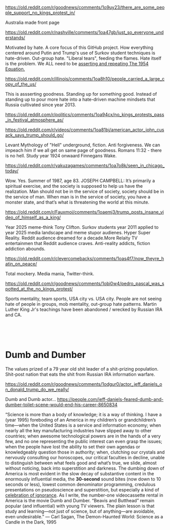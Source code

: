 https://old.reddit.com/r/goodnews/comments/1o9uy23/there_are_some_people_support_no_kings_protest_in/

Australia made front page     

https://old.reddit.com/r/nashville/comments/1oa47gb/just_so_everyone_understands/

Motivated by hate. A core focus of this GitHub project. How everything centered around Putin and Trump's use of Surkov student techniques is hate-driven. Out-group hate. "Liberal tears", feeding the flames. Hate itself is the problem. We ALL need to be [asserting and repeating The 1954 Equation.](../Martin_Luther_King_Jr_quotes0.md)

https://old.reddit.com/r/illinois/comments/1oa8h10/people_carried_a_large_copy_of_the_us/

This is assserting goodness. Standing up for something good. Instead of standing up to pour more hate into a hate-driven machine mindsets that Russia cultivated since year 2013.

https://old.reddit.com/r/politics/comments/1oa94cx/no_kings_protests_pass_in_festival_atmosphere_as/

https://old.reddit.com/r/videos/comments/1oa81bj/american_actor_john_cusack_says_trump_should_go/

Levant Mythology of "Hell" underground, fiction. Anti forgiveness. We can impeach him if we all get on same page of goodness. Romans 11:32 - there is no hell. Study year 1924 onwaard Finnegans Wake.       

https://old.reddit.com/r/yakuzagames/comments/1oa7o8k/seen_in_chicago_today/

Wow. Yes. Summer of 1987, age 83. JOSEPH CAMPBELL: It’s primarily a spiritual exercise, and the society is supposed to help us have the realization. Man should not be in the service of society, society should be in the service of man. When man is in the service of society, you have a monster state, and that’s what is threatening the world at this minute.

https://old.reddit.com/r/Fauxmoi/comments/1oaemj3/trump_posts_insane_video_of_himself_as_a_king/

Year 2025 meme-think Tony Clifton. Surkov students year 2011 applied to year 2025 media landscape and meme stupor audienes. Hyper Super Reality. Reddit audience dreamed for a decade.More Relaity TV entertainmen that Reddit audience craves. Anti-reality addicts, fiction addiction abounds.


https://old.reddit.com/r/clevercomebacks/comments/1oas4f7/now_theyre_hatin_on_peace/

Total mockery. Media mania, Twitter-think.  

https://old.reddit.com/r/goodnews/comments/1obi0w4/pedro_pascal_was_spotted_at_the_no_kings_protest/

Sports mentality, team sports, USA city vs. USA city. People are not seeing hate of people in groups, mob mentality, out-group hate patterns. Martin Luther King Jr's teachings have been abandoned / wrecked by Russian IRA and CA.

&nbsp;

&nbsp;

# Dumb and Dumber

The values prized of a 79 year old shit leader of a shit-prizing population.    
Shit-post nation that eats the shit from Russian IRA information warfare.   

https://old.reddit.com/r/goodnews/comments/1odgur0/actor_jeff_daniels_on_donald_trump_do_we_really/

Dumb and Dumb actor... https://people.com/jeff-daniels-feared-dumb-and-dumber-toilet-scene-would-end-his-career-8650834

“Science is more than a body of knowledge; it is a way of thinking. I have a (year 1995) foreboding of an America in my children’s or grandchildren’s time—when the United States is a service and information economy; when nearly all the key manufacturing industries have slipped away to other countries; when awesome technological powers are in the hands of a very few, and no one representing the public interest can even grasp the issues; when the people have lost the ability to set their own agendas or knowledgeably question those in authority; when, clutching our crystals and nervously consulting our horoscopes, our critical faculties in decline, unable to distinguish between what feels good and what’s true, we slide, almost without noticing, back into superstition and darkness. The dumbing down of America is most evident in the slow decay of substantive content in the enormously influential media, the **30-second** sound bites (now down to 10 seconds or less), lowest common denominator programming, credulous presentations on pseudoscience and superstition, but especially a kind of [celebration of ignorance](https://www.youtube.com/watch?v=wcY-x1VuWtE). As I write, the number-one videocassette rental in America is the movie Dumb and Dumber. “Beavis and Butthead” remain popular (and influential) with young TV viewers. The plain lesson is that study and learning—not just of science, but of anything—are avoidable, even undesirable.”
― Carl Sagan, The Demon-Haunted World: Science as a Candle in the Dark, 1995
